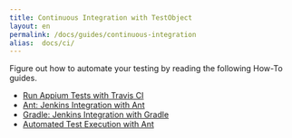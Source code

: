 ```yaml
---
title: Continuous Integration with TestObject
layout: en
permalink: /docs/guides/continuous-integration
alias:  docs/ci/
---
```


Figure out how to automate your testing by reading the following How-To guides.

+ <a href="/docs/guides/appium-travisci/">Run Appium Tests with Travis CI</a>
+ <a href="/docs/guides/jenkins-ant-task/">Ant: Jenkins Integration with Ant</a>
+ <a href="/docs/guides/jenkins-gradle-task/">Gradle: Jenkins Integration with Gradle</a>
+ <a href="/docs/guides/ant-task">Automated Test Execution with Ant</a>
